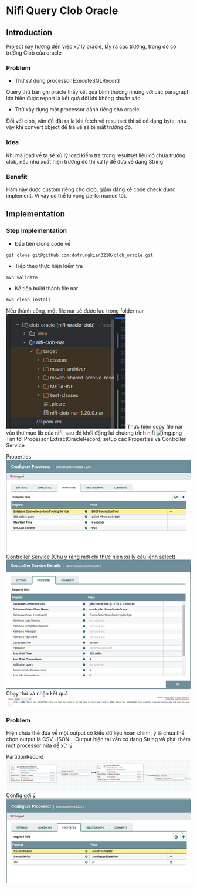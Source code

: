 # Nifi Query Clob Oracle

## Introduction

Project này hướng đến việc xử lý oracle, lấy ra các trường, trong đó có trường Clob của oracle

### Problem
- Thử sử dụng processor ExecuteSQLRecord

Query thử bản ghi oracle thấy kết quả bình thường nhưng với các paragraph lớn hiện được report là kết quả đôi khi không chuẩn xác


- Thử xây dựng một processor dành riêng cho oracle

Đối với clob, vấn đề đặt ra là khi fetch về resultset thì sẽ có dạng byte, như vậy khi convert object để trả về sẽ bị mất trường đó. 

### Idea

Khi mà load về ta sẽ xử lý load kiểm tra trong resultset liệu có chứa trường clob, nếu như xuất hiện trường đó thì xử lý để đưa về dạng String

### Benefit
Hàm này được custom riêng cho clob, giảm đáng kể code check được implement. 
Vì vậy có thể kì vọng performance tốt.

## Implementation

### Step Implementation

- Đầu tiên clone code về
```
git clone git@github.com:dotrungkien3210/clob_oracle.git
```
- Tiếp theo thực hiện kiểm tra
```
mvn validate
```

- Kế tiếp build thành file nar
```dtd
mvn clean install
```
Nếu thành công, một file nar sẽ được lưu trong folder nar
![img_1.png](docs/images/img_1.png)
Thực hiện copy file nar vào thư mục lib của nifi, sau đó khởi động lại chương trình nifi
![img.png](img.png)
Tìm tới Processor ExtractOracleRecord, setup các Properties và Controller Service

Properties
![img_2.png](docs/images/img_2.png)
Controller Service (Chú ý rằng mới chỉ thực hiện xử lý câu lệnh select)
![img_3.png](docs/images/img_3.png)
Chạy thử và nhận kết quả
![img_4.png](docs/images/img_4.png)


### Problem
Hiện chưa thể đưa về một output có kiểu dữ liệu hoàn chỉnh, ý là chưa thể chọn output là CSV, JSON... 
Output hiện tại vẫn có dạng String và phải thêm một processor nữa để xử lý

PartitionRecord
![img_5.png](docs/images/img_5.png)
Config gợi ý
![img_6.png](docs/images/img_6.png)
